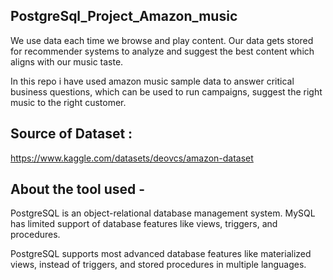 ## PostgreSql_Project_Amazon_music
We use data each time we browse and play content. Our data gets stored for recommender systems to analyze and suggest the best content which aligns with our music taste.   

In this repo i have used amazon music sample data to answer critical business questions, which can be used to run campaigns, suggest the right music to the right customer. 

## Source of Dataset : 
https://www.kaggle.com/datasets/deovcs/amazon-dataset

## About the tool used -

PostgreSQL is an object-relational database management system. 
MySQL has limited support of database features like views, triggers, and procedures. 

PostgreSQL supports most advanced database features like materialized views, instead of triggers, and stored procedures in multiple languages.
